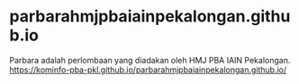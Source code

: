 # parbarahmjpbaiainpekalongan.github.io
Parbara adalah perlombaan yang diadakan oleh HMJ PBA IAIN Pekalongan.
https://kominfo-pba-pkl.github.io/parbarahmjpbaiainpekalongan.github.io/

